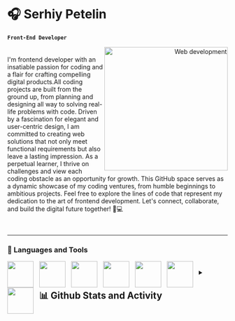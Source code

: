 # :headphones: Serhiy Petelin
**`Front-End Developer`**

<div align="right">
  <img src="https://i.pinimg.com/564x/8d/64/40/8d6440327a2996b8661f7c7b08c9b88f.jpg" align="right" height="282" width="282" alt="Web development">
</div>

<p style="padding-top:20px" style="padding-bottom:60px">
  I'm frontend developer with an insatiable passion for coding and a flair for crafting compelling digital products.All coding projects are built from the ground up, from planning and designing all way to solving real-life problems with code. Driven by a fascination for elegant and user-centric design, I am committed to creating web solutions that not only meet functional requirements but also leave a lasting impression. As a perpetual learner, I thrive on challenges and view each coding obstacle as an opportunity for growth. This GitHub space serves as a dynamic showcase of my coding ventures, from humble beginnings to ambitious projects. Feel free to explore the lines of code that represent my dedication to the art of frontend development. Let's connect, collaborate, and build the digital future together! 🚀💻
</p>

<br/>

---
### :hammer: Languages and Tools

 <!-- GitHub Tools and Languages Icons - https://github.com/marwin1991/profile-technology-icons/blob/main/README.md -->

<img align="left" alt="" width="60px" style="padding-right:10px" src="https://user-images.githubusercontent.com/25181517/192108372-f71d70ac-7ae6-4c0d-8395-51d8870c2ef0.png">
<img align="left" alt="" width="60px" style="padding-right:10px" src="https://user-images.githubusercontent.com/25181517/192158954-f88b5814-d510-4564-b285-dff7d6400dad.png">
<img align="left" alt="" width="60px" style="padding-right:10px" src="https://user-images.githubusercontent.com/25181517/183898674-75a4a1b1-f960-4ea9-abcb-637170a00a75.png">
<img align="left" alt="" width="60px" style="padding-right:10px" src="https://user-images.githubusercontent.com/25181517/192158956-48192682-23d5-4bfc-9dfb-6511ade346bc.png">
<img align="left" alt="" width="60px" style="padding-right:10px" src="https://user-images.githubusercontent.com/25181517/183898054-b3d693d4-dafb-4808-a509-bab54cf5de34.png">
<img align="left" alt="" width="60px" style="padding-right:10px" src="https://user-images.githubusercontent.com/25181517/117447155-6a868a00-af3d-11eb-9cfe-245df15c9f3f.png">
<img align="left" alt="" width="60px" style="padding-right:10px" src="https://user-images.githubusercontent.com/25181517/183897015-94a058a6-b86e-4e42-a37f-bf92061753e5.png">

<br/>


<details> 
  <summary><h2>📊 Github Stats and Activity</h2></summary>

  <h3>🔥 Streak Stats</h3>

  <!-- GitHub Readme Streak Stats - https://github.com/DenverCoder1/github-readme-streak-stats -->
  <p>
    <a href="https://github.com/DenverCoder1/github-readme-streak-stats">
      <img title="🔥 Get streak stats for your profile at git.io/streak-stats" alt="DenverCoder1's streak" src="https://streak-stats.demolab.com/?user=DenverCoder1&theme=monokai-metallian&hide_border=true"/>
    </a>
    <p>🔥 Get streak stats for your profile at <a href="https://git.io/streak-stats">git.io/streak-stats</a></p>
  </p>

  <h3>💻 GitHub Profile Stats</h3>

  <!-- https://github.com/anuraghazra/github-readme-stats -->

  <a href="https://github.com/anuraghazra/github-readme-stats"><img alt="SerhiyPetelin's Github Stats" src="https://denvercoder1-github-readme-stats.vercel.app/api/?username=SerhiyPetelin&show_icons=true&include_all_commits=true&count_private=true&theme=react&hide_border=true&bg_color=1F222E&title_color=F85D7F&icon_color=F8D866" height="192px"/></a>
  <a href="https://github.com/anuraghazra/github-readme-stats"><img alt="SerhiyPetelin's Top Languages" src="https://denvercoder1-github-readme-stats.vercel.app/api/top-langs/?username=SerhiyPetelin&langs_count=8&layout=compact&theme=react&hide_border=true&bg_color=1F222E&title_color=F85D7F&icon_color=F8D866&hide=Jupyter%20Notebook,Roff" height="192px"/></a>
  <br/>

  <b>Note:</b> Top languages is only a metric of the languages my public code consists of and doesn't reflect experience or skill level.
  
  <!-- https://github.com/ashutosh00710/github-readme-activity-graph -->

  [![Ashutosh's github activity graph](https://github-readme-activity-graph.vercel.app/graph?username=SerhiyPetelin)](https://github.com/ashutosh00710/github-readme-activity-graph)
